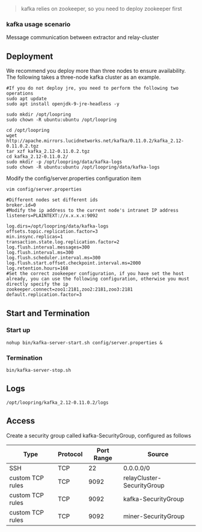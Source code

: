 > kafka relies on zookeeper, so you need to deploy zookeeper first
### kafka usage scenario
Message communication between extractor and relay-cluster

## Deployment
We recommend you deploy more than three nodes to ensure availability. The following takes a three-node kafka cluster as an example.
```
#If you do not deploy jre, you need to perform the following two operations
sudo apt update
sudo apt install openjdk-9-jre-headless -y

sudo mkdir /opt/loopring
sudo chown -R ubuntu:ubuntu /opt/loopring

cd /opt/loopring
wget http://apache.mirrors.lucidnetworks.net/kafka/0.11.0.2/kafka_2.12-0.11.0.2.tgz
tar xzf kafka_2.12-0.11.0.2.tgz
cd kafka_2.12-0.11.0.2/
sudo mkdir -p /opt/loopring/data/kafka-logs
sudo chown -R ubuntu:ubuntu /opt/loopring/data/kafka-logs
```
Modify the config/server.properties configuration item

`vim config/server.properties`
```
#Different nodes set different ids
broker.id=0
#Modify the ip address to the current node's intranet IP address
listeners=PLAINTEXT://x.x.x.x:9092

log.dirs=/opt/loopring/data/kafka-logs
offsets.topic.replication.factor=3
min.insync.replicas=1
transaction.state.log.replication.factor=2
log.flush.interval.messages=300
log.flush.interval.ms=300
log.flush.scheduler.interval.ms=300
log.flush.start.offset.checkpoint.interval.ms=2000
log.retention.hours=168
#Set the correct zookeeper configuration, if you have set the host already, you can use the following configuration, otherwise you must directly specify the ip
zookeeper.connect=zoo1:2181,zoo2:2181,zoo3:2181
default.replication.factor=3
```
## Start and Termination
### Start up
`nohup bin/kafka-server-start.sh config/server.properties &`
### Termination
`bin/kafka-server-stop.sh`
## Logs
`/opt/loopring/kafka_2.12-0.11.0.2/logs`
## Access
Create a security group called kafka-SecurityGroup, configured as follows

|Type         | Protocol | Port Range| Source     |
|-------------|-----|--------|---------|
| SSH         | TCP | 22     | 0.0.0.0/0|
|custom TCP rules| TCP | 9092   |relayCluster-SecurityGroup|
|custom TCP rules| TCP | 9092   |kafka-SecurityGroup    |
|custom TCP rules| TCP | 9092   |miner-SecurityGroup    |
<!--stackedit_data:
eyJoaXN0b3J5IjpbLTU0NzA4MjgxNF19
-->